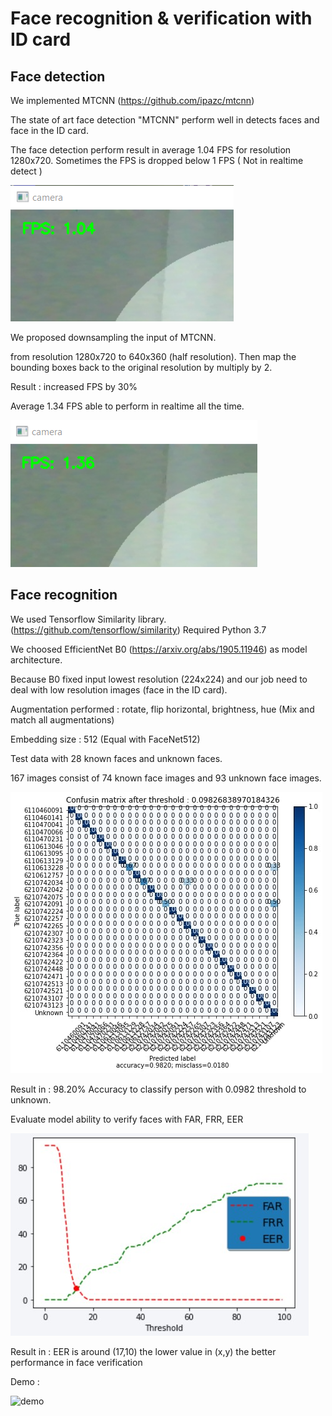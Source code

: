 # Face recognition & verification with ID card

## Face detection
We implemented MTCNN (<https://github.com/ipazc/mtcnn>)

The state of art face detection "MTCNN" perform well in detects faces and face in the ID card.

The face detection perform result in average 1.04 FPS for resolution 1280x720.
Sometimes the FPS is dropped below 1 FPS ( Not in realtime detect )

![old fps](/images/oldFPS.png)

We proposed downsampling the input of MTCNN.

from resolution 1280x720 to 640x360 (half resolution). Then map the bounding boxes back to the original resolution by multiply by 2.

Result : increased FPS by 30%

Average 1.34 FPS able to perform in realtime all the time.

![old fps](/images/newFPS.png)

## Face recognition
We used Tensorflow Similarity library. (<https://github.com/tensorflow/similarity>)
Required Python 3.7

We choosed EfficientNet B0 (<https://arxiv.org/abs/1905.11946>) as model architecture.

Because B0 fixed input lowest resolution (224x224) and our job need to deal with low resolution images (face in the ID card).

Augmentation performed : rotate, flip horizontal, brightness, hue
(Mix and match all augmentations)

Embedding size : 512 (Equal with FaceNet512)

Test data with 28 known faces and unknown faces.

167 images consist of 74 known face images and 93 unknown face images.

![confusion](/images/confusion_matrix_lastest.jpg)

Result in : 98.20% Accuracy to classify person with 0.0982 threshold to unknown.

Evaluate model ability to verify faces with FAR, FRR, EER

![EER](/images/FAR_FRR_EER.jpg)

Result in : EER is around (17,10) the lower value in (x,y) the better performance in face verification

Demo :

![demo](/images/6110613129-face_id.gif)
